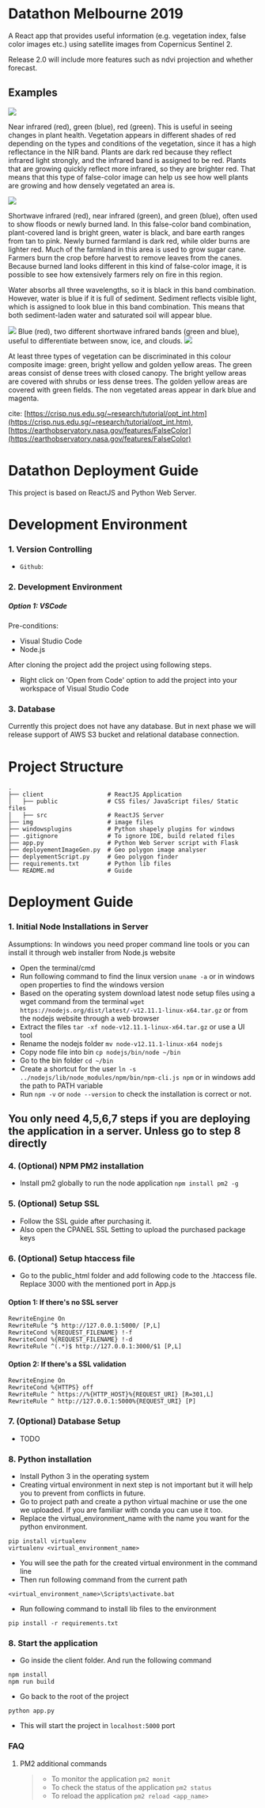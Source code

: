 # Datathon Melbourne 2019

A React app that provides useful information (e.g. vegetation index, false color images etc.) using satellite images from Copernicus Sentinel 2.

Release 2.0 will include more features such as ndvi projection and whether forecast.

## Examples

<img src = 'img/fci-mode1.jpg'>

Near infrared (red), green (blue), red (green). This is useful in seeing changes in plant health. Vegetation appears in different shades of red depending on the types and conditions of the vegetation, since it has a high reflectance in the NIR band. Plants are dark red because they reflect infrared light strongly, and the infrared band is assigned to be red. Plants that are growing quickly reflect more infrared, so they are brighter red. That means that this type of false-color image can help us see how well plants are growing and how densely vegetated an area is.

<img src = 'img/fci-mode2.jpg'>

Shortwave infrared (red), near infrared (green), and green (blue), often used to show floods or newly burned land. In this false-color band combination, plant-covered land is bright green, water is black, and bare earth ranges from tan to pink. Newly burned farmland is dark red, while older burns are lighter red. Much of the farmland in this area is used to grow sugar cane. Farmers burn the crop before harvest to remove leaves from the canes. Because burned land looks different in this kind of false-color image, it is possible to see how extensively farmers rely on fire in this region.

Water absorbs all three wavelengths, so it is black in this band combination. However, water is blue if it is full of sediment. Sediment reflects visible light, which is assigned to look blue in this band combination. This means that both sediment-laden water and saturated soil will appear blue.

<img src = './img/fci-mode3.jpg'>
Blue (red), two different shortwave infrared bands (green and blue), useful to differentiate between snow, ice, and clouds.

<img src = './img/ndvi.jpg'>

At least three types of vegetation can be discriminated in this colour composite image: green, bright yellow and golden yellow areas. The green areas consist of dense trees with closed canopy. The bright yellow areas are covered with shrubs or less dense trees. The golden yellow areas are covered with green fields. The non vegetated areas appear in dark blue and magenta.

cite: [https://crisp.nus.edu.sg/~research/tutorial/opt_int.htm](https://crisp.nus.edu.sg/~research/tutorial/opt_int.htm), [https://earthobservatory.nasa.gov/features/FalseColor](https://earthobservatory.nasa.gov/features/FalseColor)

# Datathon Deployment Guide

This project is based on ReactJS and Python Web Server.

# Development Environment

### 1. Version Controlling

- `Github`:

### 2. Development Environment

##### Option 1: VSCode

Pre-conditions:

- Visual Studio Code
- Node.js

After cloning the project add the project using following steps.

- Right click on 'Open from Code' option to add the project into your workspace of Visual Studio Code

### 3. Database

Currently this project does not have any database. But in next phase we will release support of AWS S3 bucket and relational database connection.

# Project Structure

```
.
├── client                  # ReactJS Application
│   ├── public              # CSS files/ JavaScript files/ Static files
│   ├── src                 # ReactJS Server
├── img                     # image files
├── windowsplugins          # Python shapely plugins for windows
├── .gitignore              # To ignore IDE, build related files
├── app.py                  # Python Web Server script with Flask
├── deployementImageGen.py  # Geo polygon image analyser
├── deplyementScript.py     # Geo polygon finder
├── requirements.txt        # Python lib files
└── README.md               # Guide
```

# Deployment Guide

### 1. Initial Node Installations in Server

Assumptions: In windows you need proper command line tools or you can install it through web installer from Node.js website

- Open the terminal/cmd
- Run following command to find the linux version `uname -a` or in windows open properties to find the windows version
- Based on the operating system download latest node setup files using a wget command from the terminal `wget https://nodejs.org/dist/latest/-v12.11.1-linux-x64.tar.gz` or from the nodejs website through a web browser
- Extract the files `tar -xf node-v12.11.1-linux-x64.tar.gz` or use a UI tool
- Rename the nodejs folder `mv node-v12.11.1-linux-x64 nodejs`
- Copy node file into bin `cp nodejs/bin/node ~/bin`
- Go to the bin folder `cd ~/bin`
- Create a shortcut for the user `ln -s ../nodejs/lib/node_modules/npm/bin/npm-cli.js npm` or in windows add the path to PATH variable
- Run `npm -v` or `node --version` to check the installation is correct or not.

## You only need 4,5,6,7 steps if you are deploying the application in a server. Unless go to step 8 directly

### 4. (Optional) NPM PM2 installation

- Install pm2 globally to run the node application `npm install pm2 -g`

### 5. (Optional) Setup SSL

- Follow the SSL guide after purchasing it.
- Also open the CPANEL SSL Setting to upload the purchased package keys

### 6. (Optional) Setup htaccess file

- Go to the public_html folder and add following code to the .htaccess file. Replace 3000 with the mentioned port in App.js

#### Option 1: If there's no SSL server

```
RewriteEngine On
RewriteRule ^$ http://127.0.0.1:5000/ [P,L]
RewriteCond %{REQUEST_FILENAME} !-f
RewriteCond %{REQUEST_FILENAME} !-d
RewriteRule ^(.*)$ http://127.0.0.1:3000/$1 [P,L]
```

#### Option 2: If there's a SSL validation

```
RewriteEngine On
RewriteCond %{HTTPS} off
RewriteRule ^ https://%{HTTP_HOST}%{REQUEST_URI} [R=301,L]
RewriteRule ^ http://127.0.0.1:5000%{REQUEST_URI} [P]
```

### 7. (Optional) Database Setup

- TODO

### 8. Python installation

- Install Python 3 in the operating system
- Creating virtual environment in next step is not important but it will help you to prevent from conflicts in future.
- Go to project path and create a python virtual machine or use the one we uploaded. If you are familiar with conda you can use it too.
- Replace the virtual_environment_name with the name you want for the python environment.

```
pip install virtualenv
virtualenv <virtual_environment_name>
```

- You will see the path for the created virtual environment in the command line
- Then run following command from the current path

```
<virtual_environment_name>\Scripts\activate.bat
```

- Run following command to install lib files to the environment

```
pip install -r requirements.txt
```

### 8. Start the application

- Go inside the client folder. And run the following command

```
npm install
npm run build
```

- Go back to the root of the project

```
python app.py
```

- This will start the project in `localhost:5000` port

### FAQ

1. PM2 additional commands
   > - To monitor the application `pm2 monit`
   > - To check the status of the application `pm2 status`
   > - To reload the application `pm2 reload <app_name>`
